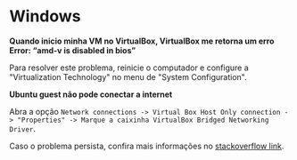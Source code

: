# Windows

**Quando inicio minha VM no VirtualBox, VirtualBox me retorna um erro Error: “amd-v is disabled in bios”**

Para resolver este problema, reinicie o computador e configure a "Virtualization Technology" no menu de "System Configuration".

**Ubuntu guest não pode conectar a internet**

Abra a opção ```Network connections -> Virtual Box Host Only connection -> "Properties" -> Marque a caixinha VirtualBox Bridged Networking Driver```.

Caso o problema persista, confira mais informações no [stackoverflow link](
http://stackoverflow.com/questions/35375/internet-access-in-ubuntu-on-virtualbox).
